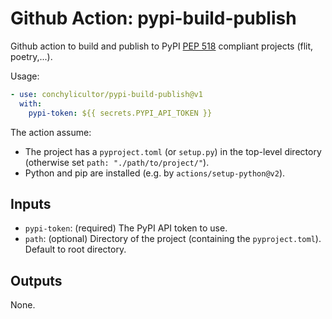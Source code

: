 # Github Action: pypi-build-publish

Github action to build and publish to PyPI [PEP 518](https://www.python.org/dev/peps/pep-0518/) compliant projects (flit, poetry,...).

Usage:

```yaml
- use: conchylicultor/pypi-build-publish@v1
  with:
    pypi-token: ${{ secrets.PYPI_API_TOKEN }}
```

The action assume:

* The project has a `pyproject.toml` (or `setup.py`) in the top-level directory (otherwise set `path: "./path/to/project/"`).
* Python and pip are installed (e.g. by `actions/setup-python@v2`).

## Inputs

* `pypi-token`: (required) The PyPI API token to use.
* `path`: (optional) Directory of the project (containing the `pyproject.toml`). Default to root directory.

## Outputs

None.
